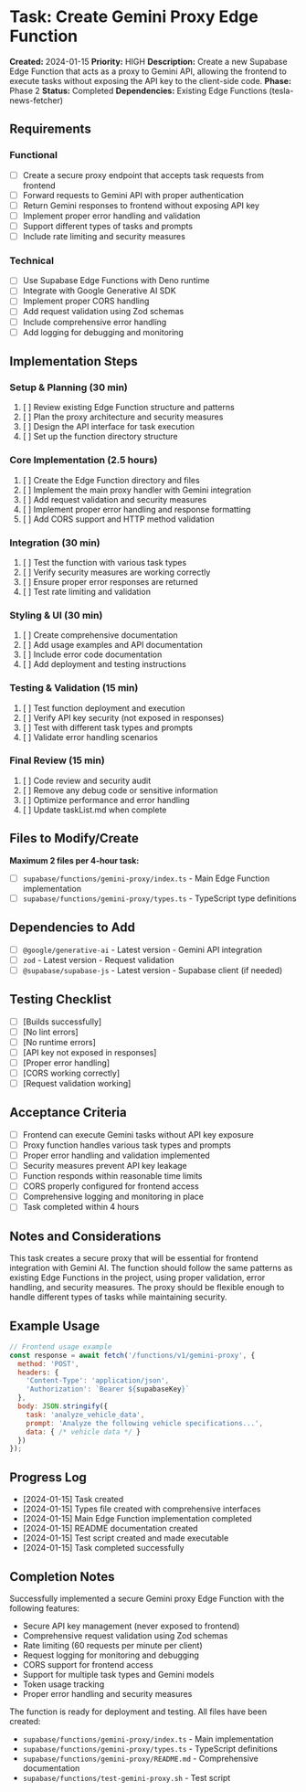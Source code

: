 # Task: Create Gemini Proxy Edge Function

**Created:** 2024-01-15
**Priority:** HIGH
**Description:** Create a new Supabase Edge Function that acts as a proxy to Gemini API, allowing the frontend to execute tasks without exposing the API key to the client-side code.
**Phase:** Phase 2
**Status:** Completed
**Dependencies:** Existing Edge Functions (tesla-news-fetcher)

## Requirements
### Functional
- [ ] Create a secure proxy endpoint that accepts task requests from frontend
- [ ] Forward requests to Gemini API with proper authentication
- [ ] Return Gemini responses to frontend without exposing API key
- [ ] Implement proper error handling and validation
- [ ] Support different types of tasks and prompts
- [ ] Include rate limiting and security measures

### Technical
- [ ] Use Supabase Edge Functions with Deno runtime
- [ ] Integrate with Google Generative AI SDK
- [ ] Implement proper CORS handling
- [ ] Add request validation using Zod schemas
- [ ] Include comprehensive error handling
- [ ] Add logging for debugging and monitoring

## Implementation Steps

### Setup & Planning (30 min)
1. [ ] Review existing Edge Function structure and patterns
2. [ ] Plan the proxy architecture and security measures
3. [ ] Design the API interface for task execution
4. [ ] Set up the function directory structure

### Core Implementation (2.5 hours)
1. [ ] Create the Edge Function directory and files
2. [ ] Implement the main proxy handler with Gemini integration
3. [ ] Add request validation and security measures
4. [ ] Implement proper error handling and response formatting
5. [ ] Add CORS support and HTTP method validation

### Integration (30 min)
1. [ ] Test the function with various task types
2. [ ] Verify security measures are working correctly
3. [ ] Ensure proper error responses are returned
4. [ ] Test rate limiting and validation

### Styling & UI (30 min)
1. [ ] Create comprehensive documentation
2. [ ] Add usage examples and API documentation
3. [ ] Include error code documentation
4. [ ] Add deployment and testing instructions

### Testing & Validation (15 min)
1. [ ] Test function deployment and execution
2. [ ] Verify API key security (not exposed in responses)
3. [ ] Test with different task types and prompts
4. [ ] Validate error handling scenarios

### Final Review (15 min)
1. [ ] Code review and security audit
2. [ ] Remove any debug code or sensitive information
3. [ ] Optimize performance and error handling
4. [ ] Update taskList.md when complete

## Files to Modify/Create
**Maximum 2 files per 4-hour task:**
- [ ] `supabase/functions/gemini-proxy/index.ts` - Main Edge Function implementation
- [ ] `supabase/functions/gemini-proxy/types.ts` - TypeScript type definitions

## Dependencies to Add
- [ ] `@google/generative-ai` - Latest version - Gemini API integration
- [ ] `zod` - Latest version - Request validation
- [ ] `@supabase/supabase-js` - Latest version - Supabase client (if needed)

## Testing Checklist
- [ ] [Builds successfully]
- [ ] [No lint errors]
- [ ] [No runtime errors]
- [ ] [API key not exposed in responses]
- [ ] [Proper error handling]
- [ ] [CORS working correctly]
- [ ] [Request validation working]

## Acceptance Criteria
- [ ] Frontend can execute Gemini tasks without API key exposure
- [ ] Proxy function handles various task types and prompts
- [ ] Proper error handling and validation implemented
- [ ] Security measures prevent API key leakage
- [ ] Function responds within reasonable time limits
- [ ] CORS properly configured for frontend access
- [ ] Comprehensive logging and monitoring in place
- [ ] Task completed within 4 hours

## Notes and Considerations
This task creates a secure proxy that will be essential for frontend integration with Gemini AI. The function should follow the same patterns as existing Edge Functions in the project, using proper validation, error handling, and security measures. The proxy should be flexible enough to handle different types of tasks while maintaining security.

## Example Usage
```javascript
// Frontend usage example
const response = await fetch('/functions/v1/gemini-proxy', {
  method: 'POST',
  headers: {
    'Content-Type': 'application/json',
    'Authorization': `Bearer ${supabaseKey}`
  },
  body: JSON.stringify({
    task: 'analyze_vehicle_data',
    prompt: 'Analyze the following vehicle specifications...',
    data: { /* vehicle data */ }
  })
});
```

## Progress Log
- [2024-01-15] Task created
- [2024-01-15] Types file created with comprehensive interfaces
- [2024-01-15] Main Edge Function implementation completed
- [2024-01-15] README documentation created
- [2024-01-15] Test script created and made executable
- [2024-01-15] Task completed successfully

## Completion Notes
Successfully implemented a secure Gemini proxy Edge Function with the following features:
- Secure API key management (never exposed to frontend)
- Comprehensive request validation using Zod schemas
- Rate limiting (60 requests per minute per client)
- Request logging for monitoring and debugging
- CORS support for frontend access
- Support for multiple task types and Gemini models
- Token usage tracking
- Proper error handling and security measures

The function is ready for deployment and testing. All files have been created:
- `supabase/functions/gemini-proxy/index.ts` - Main implementation
- `supabase/functions/gemini-proxy/types.ts` - TypeScript definitions
- `supabase/functions/gemini-proxy/README.md` - Comprehensive documentation
- `supabase/functions/test-gemini-proxy.sh` - Test script

